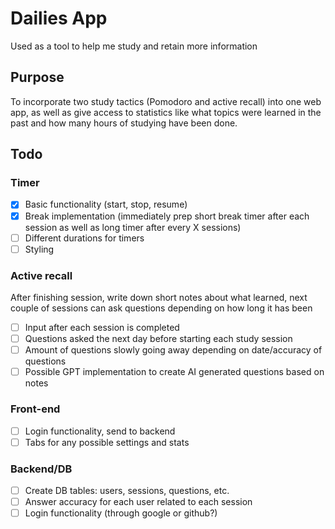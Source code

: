 # Dailies App

Used as a tool to help me study and retain more information

## Purpose

To incorporate two study tactics (Pomodoro and active recall) into one web app, as well as give access to statistics like what topics were learned in the past and how many hours of studying have been done.

## Todo

### Timer
- [x] Basic functionality (start, stop, resume)
- [x] Break implementation (immediately prep short break timer after each session as well as long timer after every X sessions)
- [ ] Different durations for timers
- [ ] Styling

### Active recall 
After finishing session, write down short notes about what learned, next couple of sessions can ask questions depending on how long it has been
- [ ] Input after each session is completed
- [ ] Questions asked the next day before starting each study session
- [ ] Amount of questions slowly going away depending on date/accuracy of questions
- [ ] Possible GPT implementation to create AI generated questions based on notes

### Front-end
- [ ] Login functionality, send to backend
- [ ] Tabs for any possible settings and stats

### Backend/DB
- [ ] Create DB tables: users, sessions, questions, etc.
- [ ] Answer accuracy for each user related to each session
- [ ] Login functionality (through google or github?)
